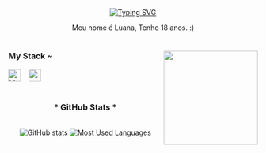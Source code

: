 <div align="center">
  <a href="https://git.io/typing-svg">
    <a href="https://git.io/typing-svg"><img src="https://readme-typing-svg.demolab.com?font=Fira+Code&pause=1000&color=FF00F6&width=435&lines=%E2%8A%B9+Bem+Vindo(a)+ao+meu+perfil!+%CB%99%E1%B5%95%CB%99+%E2%8A%B9" alt="Typing SVG" /></a>
  </a>
</div>

<p align="center">Meu nome é Luana, Tenho 18 anos. :)
  
#

<img align="right" alt="" height="190px" src="./src/study.gif">

<h3 align="left">My Stack ~</h3>

<div align="left">
  <img src="https://cdn.jsdelivr.net/gh/devicons/devicon/icons/html5/html5-original.svg" height="25" alt="html5 logo"  />
  <img width="8" />
  <img src="https://cdn.jsdelivr.net/gh/devicons/devicon/icons/css3/css3-original.svg" height="25" alt="css3 logo"  />
</div>

#

<div style="text-align: center;" align="center">
  <h3>* GitHub Stats *</h3>
  <br>
  <img src="https://github-readme-stats-git-masterrstaa-rickstaa.vercel.app/api?username=LuaT0p&hide_title=true&show_icons=true&include_all_commits=false&count_private=true&line_height=25&hide=issues&bg_color=000&title_color=FF00F6&text_color=FFF&border_radius=3&border_color=36123c&icon_color=FF00F6&theme=jolly" alt="GitHub stats">

  <a href="https://github.com/LuaT0p/github-readme-stats">
    <img src="https://github-readme-stats-git-masterrstaa-rickstaa.vercel.app/api/top-langs/?username=LuaT0p&line_height=10&card_width=290&layout=compact&hide_title=false&count_private=true&langs_count=4&show_icons=true&title_color=FF00F6&hide=html,scss,less&bg_color=000&text_color=8B8B8B&border_radius=3&border_color=561760&count_private=true" alt="Most Used Languages">
  </a>
</div>
